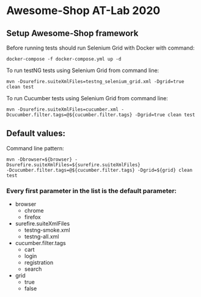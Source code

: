 # Awesome-Shop AT-Lab 2020
## Setup Awesome-Shop framework
Before running tests should run Selenium Grid with Docker with command:
```
docker-compose -f docker-compose.yml up -d
```

To run testNG tests using Selenium Grid from command line:
```
mvn -Dsurefire.suiteXmlFiles=testng_selenium_grid.xml -Dgrid=true clean test
```

To run Cucumber tests using Selenium Grid from command line:
```
mvn -Dsurefire.suiteXmlFiles=cucumber.xml -Dcucumber.filter.tags=@${cucumber.filter.tags} -Dgrid=true clean test
```

## Default values:
Command line pattern:
```
mvn -Dbrowser=${browser} -Dsurefire.suiteXmlFiles=${surefire.suiteXmlFiles} 
-Dcucumber.filter.tags=@${cucumber.filter.tags} -Dgrid=${grid} clean test
```
### Every first parameter in the list is the default parameter:
* browser
  - chrome
  - firefox
* surefire.suiteXmlFiles
  - testng-smoke.xml
  - testng-all.xml
* cucumber.filter.tags
  - cart
  - login
  - registration
  - search
* grid
  - true
  - false
  